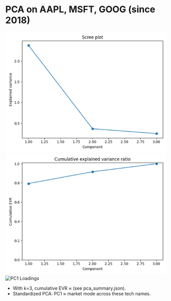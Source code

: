 # PCA on AAPL, MSFT, GOOG (since 2018)

![Scree](scree.png)
![Cumulative EVR](evr_cum.png)
![PC1 Loadings](pc1_loadings.png)

- With k=3, cumulative EVR ≈ (see pca_summary.json).
- Standardized PCA: PC1 ≈ market mode across these tech names.

